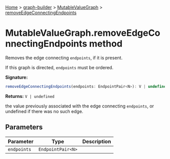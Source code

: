 [Home](./index) &gt; [graph-builder](./graph-builder.md) &gt; [MutableValueGraph](./graph-builder.mutablevaluegraph.md) &gt; [removeEdgeConnectingEndpoints](./graph-builder.mutablevaluegraph.removeedgeconnectingendpoints.md)

# MutableValueGraph.removeEdgeConnectingEndpoints method

Removes the edge connecting `endpoints`<!-- -->, if it is present.

If this graph is directed, `endpoints` must be ordered.

**Signature:**
```javascript
removeEdgeConnectingEndpoints(endpoints: EndpointPair<N>): V | undefined;
```
**Returns:** `V | undefined`

the value previously associated with the edge connecting `endpoints`<!-- -->, or undefined if there was no such edge.

## Parameters

|  Parameter | Type | Description |
|  --- | --- | --- |
|  `endpoints` | `EndpointPair<N>` |  |

